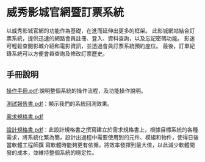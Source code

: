 # 威秀影城官網暨訂票系統

以威秀影城官網的功能作為基礎，在進而延伸出更多的框架。
此影城網站結合訂票系統，提供迅速的網路會員註冊、登入、資料查詢，以及忘記密碼功能。
影迷可輕鬆查閱影城介紹和電影資訊，並透過會員訂票系統預約座位。
最後，訂單紀錄系統可以方便會員查詢及修改訂票歷史。

手冊說明
---
[操作手冊.pdf](https://github.com/luyuxuan0414/movie.github.io/blob/main/%E6%93%8D%E4%BD%9C%E6%89%8B%E5%86%8A.pdf):說明整個系統的操作流程，及功能操作說明。

[測試報告書.pdf](https://github.com/luyuxuan0414/movie.github.io/blob/main/%E6%B8%AC%E8%A9%A6%E5%A0%B1%E5%91%8A%E6%9B%B8%20.pdf)：顯示我們的系統回測效果。

[需求規格書.pdf](https://github.com/luyuxuan0414/movie.github.io/blob/main/%E9%9C%80%E6%B1%82%E8%A6%8F%E6%A0%BC%E6%9B%B8.pdf)

[設計規格書.pdf](https://github.com/luyuxuan0414/movie.github.io/blob/main/%E8%A8%AD%E8%A8%88%E8%A6%8F%E6%A0%BC%E6%9B%B8.pdf)：此設計規格書之撰寫建立於需求規格書上，根據目標系統的各種需求，將系統化繁為簡，設計出過程中需要使用到的元件、模組和物件，使得日後當軟體工程師撰 寫軟體時能夠更有依循，將效率發揮到最大值，以此減少軟體開發的成本，並維持整個系統的穩定性。

